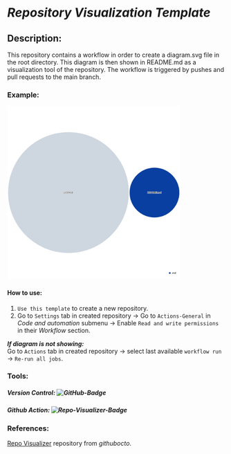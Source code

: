 # ***Repository Visualization Template***

## **Description:**
This repository contains a workflow in order to create a diagram.svg file in the root directory. This diagram is then shown in README.md as a visualization tool of the repository. The workflow is triggered by pushes and pull requests to the main branch.  

### **Example:**
<img src="diagram.svg" width="400" height="400">

#### **How to use:**
1. `Use this template` to create a new repository.
2. Go to `Settings` tab in created repository -> Go to `Actions-General` in *Code and automation* submenu -> Enable `Read and write permissions` in their *Workflow* section.

***If diagram is not showing:*** <br>
Go to `Actions` tab in created repository -> select last available `workflow run` -> `Re-run all jobs`.

### **Tools:**
##### Version Control:&nbsp;![GitHub-Badge](https://img.shields.io/badge/GitHub-100000?style=flat-square&logo=github&logoColor=white)
##### Github Action:&nbsp;![Repo-Visualizer-Badge](https://img.shields.io/badge/Repo%20Visualizer-2B7489?style=flat-square&logo=github&logoColor=white)

### **References:** 
[Repo Visualizer](https://github.com/githubocto/repo-visualizer) repository from *githubocto*.


